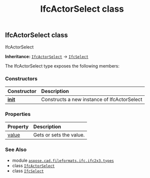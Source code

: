 ﻿---
title: IfcActorSelect class
second_title: Aspose.CAD for Python via .NET API References
description: 
type: docs
weight: 30
url: /python-net/aspose.cad.fileformats.ifc.ifc2x3.types/ifcactorselect/
is_root: false
---

## IfcActorSelect class

IfcActorSelect



**Inheritance:** [`IfcActorSelect`](/cad/python-net/aspose.cad.fileformats.ifc.ifc2x3.types/ifcactorselect) → 
[`IfcSelect`](/cad/python-net/aspose.cad.fileformats.ifc/ifcselect)



The IfcActorSelect type exposes the following members:

### Constructors
| Constructor | Description |
| :- | :- |
| [__init__](/cad/python-net/aspose.cad.fileformats.ifc.ifc2x3.types/ifcactorselect/__init__/#) | Constructs a new instance of IfcActorSelect |


### Properties
| Property | Description |
| :- | :- |
| [value](/cad/python-net/aspose.cad.fileformats.ifc.ifc2x3.types/ifcactorselect/value) | Gets or sets the value. |



### See Also
* module [`aspose.cad.fileformats.ifc.ifc2x3.types`](..)
* class [`IfcActorSelect`](/cad/python-net/aspose.cad.fileformats.ifc.ifc2x3.types/ifcactorselect)
* class [`IfcSelect`](/cad/python-net/aspose.cad.fileformats.ifc/ifcselect)
